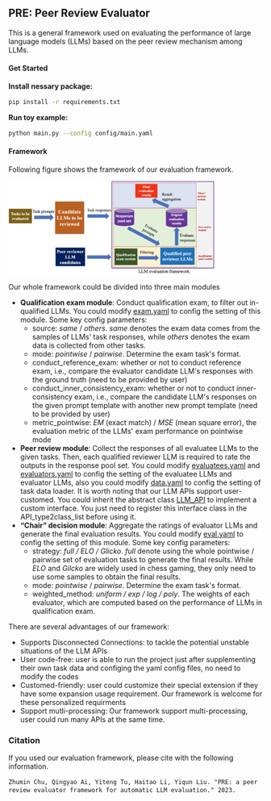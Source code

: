 ## PRE: Peer Review Evaluator
This is a general framework used on evaluating the performance of large language models (LLMs) based on the peer review mechanism among LLMs.

#### Get Started

**Install nessary package:**

```bash
pip install -r requirements.txt
```

**Run toy example:**

```bash
python main.py --config config/main.yaml
```

#### Framework

Following figure shows the framework of our evaluation framework. 

<img src="docs/materials/framework.jpg" alt="overview framework" style="zoom: 40%;" />

Our whole framework could be divided into three main modules

- **Qualification exam module**: Conduct qualification exam, to filter out in-qualified LLMs. You could modify [exam.yaml](https://github.com/chuzhumin98/PRE/blob/main/config/exam.yaml) to config the setting of this module. Some key config parameters:
  - source: *same* / *others*. *same* denotes the exam data comes from the samples of LLMs' task responses, while *others* denotes the exam data is collected from other tasks.
  - mode: *pointwise* / *pairwise*. Determine the exam task's format.
  - conduct_reference_exam: whether or not to conduct reference exam, i.e., compare the evaluator candidate LLM's responses with the ground truth (need to be provided by user)
  - conduct_inner_consistency_exam: whether or not to conduct inner-consistency exam, i.e., compare the candidate LLM's responses on the given prompt template with another new prompt template (need to be provided by user)
  - metric_pointwise: *EM* (exact match) / *MSE* (mean square error), the evaluation metric of the LLMs' exam performance on pointwise mode
- **Peer review module**: Collect the responses of all evaluatee LLMs to the given tasks. Then, each qualified reviewer LLM is required to rate the outputs in the response pool set. You could modify [evaluatees.yaml](https://github.com/chuzhumin98/PRE/blob/main/config/evaluatees.yaml) and [evaluators.yaml](https://github.com/chuzhumin98/PRE/blob/main/config/evaluators.yaml) to config the setting of the evaluatee LLMs and evaluator LLMs, also you could modify [data.yaml](https://github.com/chuzhumin98/PRE/blob/main/config/data.yaml) to config the setting of task data loader. It is worth noting that our LLM APIs support user-customed. You could inherit the abstract class [LLM_API](https://github.com/chuzhumin98/PRE/blob/main/PRE/api.py) to implement a custom interface. You just need to register this interface class in the API_type2class_list before using it.
- **“Chair” decision module**: Aggregate the ratings of evaluator LLMs and generate the final evaluation results. You could modify [eval.yaml](https://github.com/chuzhumin98/PRE/blob/main/config/eval.yaml) to config the setting of this module. Some key config parameters:
  - strategy: *full / ELO / Glicko*. *full* denote using the whole pointwise / pairwise set of evaluation tasks to generate the final results. While *ELO* and *Gilcko* are widely used in chess gaming, they only need to use some samples to obtain the final results.
  - mode: *pointwise* / *pairwise*. Determine the exam task's format.
  - weighted_method: *uniform / exp / log / poly*. The weights of each evaluator, which are computed based on the performance of LLMs in qualification exam.

There are several advantages of our framework:

- Supports Disconnected Connections: to tackle the potential unstable situations of the LLM APIs
- User code-free: user is able to run the project just after supplementing their own task data and configing the yaml config files, no need to modify the codes
- Customed-friendly: user could customize their special extension if they have some expansion usage requirement. Our framework is welcome for these personalized requirments
- Support mutli-processing: Our framework support multi-processing, user could run many APIs at the same time.

### Citation

If you used our evaluation framework, please cite with the following information.

~~~
Zhumin Chu, Qingyao Ai, Yiteng Tu, Haitao Li, Yiqun Liu. "PRE: a peer review evaluator framework for automatic LLM evaluation." 2023.
~~~

